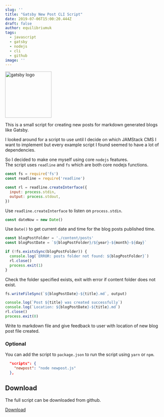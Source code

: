 ```yaml
---
slug: ''
title: "Gatsby New Post CLI Script"
date: 2019-07-06T15:00:20.444Z
draft: false
author: equilibriumuk
tags:
  - javascript
  - gatsby
  - nodejs
  - cli
  - github
image: ''
---
```


<img src="/media/logos/gatsby.svg" alt="gatsby logo" width="150px">

<br />

This is a small script for creating new posts for markdown generated blogs like Gatsby.

I looked around for a script to use until I decide on which JAMStack CMS I want to implement but every example script I found seemed to have a lot of dependencies.

So I decided to make one myself using core `nodejs` features.<br />
The script uses `readline` and `fs` which are both core nodejs functions.

```javascript
const fs = require('fs')
const readline = require('readline')

const rl = readline.createInterface({
  input: process.stdin,
  output: process.stdout,
})
```

Use `readline.createInterface` to listen on `process.stdin`.

```javascript
const dateNow = new Date()
```

Use `Date()` to get current date and time for the blog posts published time.

```javascript
const blogPostFolder = './content/posts'
const blogPostDate = `${blogPostFolder}/${year}-${month}-${day}`

if (!fs.existsSync(blogPostFolder)) {
  console.log(`ERROR: posts folder not found: ${blogPostFolder}`)
  rl.close()
  process.exit(1)
}
```

Check the folder specified exists, exit with error if content folder does not exist.

```javascript
fs.writeFileSync(`${blogPostDate}-${title}.md`, output)

console.log(`Post ${title} was created successfully`)
console.log(`Location: ${blogPostDate}-${title}.md`)
rl.close()
process.exit(0)
```

Write to markdown file and give feedback to user with location of new blog post file created.

### Optional

You can add the script to `package.json` to run the script using `yarn` or `npm`.

```json
  "scripts": {
    "newpost": "node newpost.js"
  },
```

## Download

The full script can be downloaded from github.

<a class="github" href="https://github.com/equk/gatsby-new-post-cli" aria-label="Download on GitHub" target="_blank" rel="noopener noreferrer"><i class="fa fa-github"></i> Download</a>